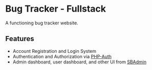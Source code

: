 # Bug Tracker - Fullstack
A functioning bug tracker website.

## Features
* Account Registration and Login System
* Authentication and Authorization via [PHP-Auth](https://github.com/delight-im/PHP-Auth)
* Admin dashboard, user dashboard, and other UI from [SBAdmin](https://startbootstrap.github.io/startbootstrap-sb-admin-2/)
